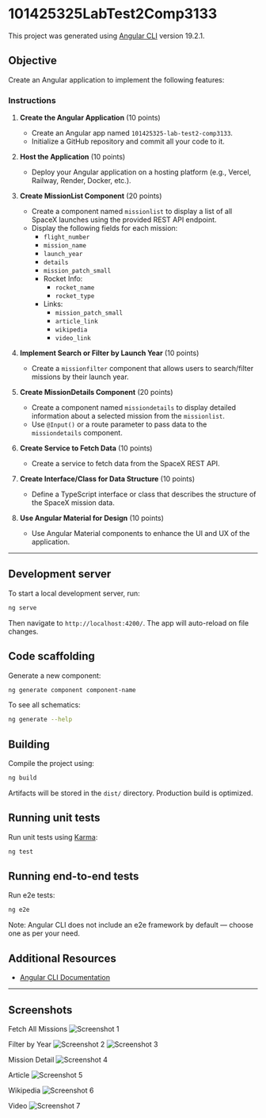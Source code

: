 # 101425325LabTest2Comp3133

This project was generated using [Angular CLI](https://github.com/angular/angular-cli) version 19.2.1.

## Objective

Create an Angular application to implement the following features:

### Instructions

1. **Create the Angular Application** (10 points)  
   - Create an Angular app named `101425325-lab-test2-comp3133`.  
   - Initialize a GitHub repository and commit all your code to it.

2. **Host the Application** (10 points)  
   - Deploy your Angular application on a hosting platform (e.g., Vercel, Railway, Render, Docker, etc.).

3. **Create MissionList Component** (20 points)  
   - Create a component named `missionlist` to display a list of all SpaceX launches using the provided REST API endpoint.  
   - Display the following fields for each mission:  
     - `flight_number`  
     - `mission_name`  
     - `launch_year`  
     - `details`  
     - `mission_patch_small`  
     - Rocket Info:  
       - `rocket_name`  
       - `rocket_type`  
     - Links:  
       - `mission_patch_small`  
       - `article_link`  
       - `wikipedia`  
       - `video_link`

4. **Implement Search or Filter by Launch Year** (10 points)  
   - Create a `missionfilter` component that allows users to search/filter missions by their launch year.

5. **Create MissionDetails Component** (20 points)  
   - Create a component named `missiondetails` to display detailed information about a selected mission from the `missionlist`.  
   - Use `@Input()` or a route parameter to pass data to the `missiondetails` component.

6. **Create Service to Fetch Data** (10 points)  
   - Create a service to fetch data from the SpaceX REST API.

7. **Create Interface/Class for Data Structure** (10 points)  
   - Define a TypeScript interface or class that describes the structure of the SpaceX mission data.

8. **Use Angular Material for Design** (10 points)  
   - Use Angular Material components to enhance the UI and UX of the application.

---

## Development server

To start a local development server, run:

```bash
ng serve
```

Then navigate to `http://localhost:4200/`. The app will auto-reload on file changes.

## Code scaffolding

Generate a new component:

```bash
ng generate component component-name
```

To see all schematics:

```bash
ng generate --help
```

## Building

Compile the project using:

```bash
ng build
```

Artifacts will be stored in the `dist/` directory. Production build is optimized.

## Running unit tests

Run unit tests using [Karma](https://karma-runner.github.io):

```bash
ng test
```

## Running end-to-end tests

Run e2e tests:

```bash
ng e2e
```

Note: Angular CLI does not include an e2e framework by default — choose one as per your need.

## Additional Resources

- [Angular CLI Documentation](https://angular.dev/tools/cli)


---

## Screenshots
Fetch All Missions
![Screenshot 1](images/image_1.png)

Filter by Year
![Screenshot 2](images/image_2.png)
![Screenshot 3](images/image_3.png)

Mission Detail
![Screenshot 4](images/image_4.png)

Article
![Screenshot 5](images/image_5.png)

Wikipedia
![Screenshot 6](images/image_6.png)

Video
![Screenshot 7](images/image_7.png)
